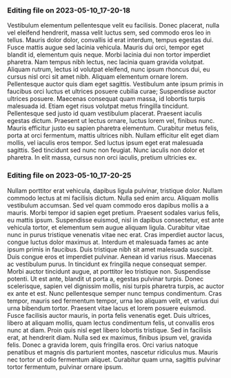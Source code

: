 

### Editing file on 2023-05-10_17-20-18

Vestibulum elementum pellentesque velit eu facilisis. Donec placerat, nulla vel eleifend hendrerit, massa velit luctus sem, sed commodo eros leo in tellus. Mauris dolor dolor, convallis id erat interdum, tempus egestas dui. Fusce mattis augue sed lacinia vehicula. Mauris dui orci, tempor eget blandit id, elementum quis neque. Morbi lacinia dui non tortor imperdiet pharetra. Nam tempus nibh lectus, nec lacinia quam gravida volutpat. Aliquam rutrum, lectus id volutpat eleifend, nunc ipsum rhoncus dui, eu cursus nisl orci sit amet nibh. Aliquam elementum ornare lorem.
Pellentesque auctor quis diam eget sagittis. Vestibulum ante ipsum primis in faucibus orci luctus et ultrices posuere cubilia curae; Suspendisse auctor ultrices posuere. Maecenas consequat quam massa, id lobortis turpis malesuada id. Etiam eget risus volutpat metus fringilla tincidunt. Pellentesque sed justo id quam vestibulum placerat. Praesent iaculis egestas dictum. Praesent ut lectus ornare, luctus lorem vel, finibus nunc. Mauris efficitur justo eu sapien pharetra elementum. Curabitur metus felis, porta at orci fermentum, mattis ultrices nibh. Nullam efficitur elit eget diam mollis, vel iaculis eros tempor. Sed luctus ipsum eget erat malesuada sagittis. Sed tincidunt sed nunc non feugiat. Nunc iaculis non dolor et pharetra. In elit massa, cursus non orci iaculis, pretium ultricies ex.




### Editing file on 2023-05-10_17-20-25

Nullam porttitor erat vehicula, dapibus ligula pulvinar, tristique dolor. Nullam commodo lectus at mi facilisis dictum. Nulla sed enim arcu. Aliquam mollis vestibulum accumsan. Sed vel quam commodo eros dapibus mollis a a mauris. Morbi tempor id sapien eget pretium. Praesent sodales varius felis, eu mattis ipsum.
Suspendisse euismod, nisl in dapibus consectetur, est ante vehicula tortor, et elementum sem augue aliquam ligula. Curabitur vitae nunc in purus tristique venenatis vitae nec erat. Cras imperdiet auctor lacus, congue luctus dolor maximus at. Interdum et malesuada fames ac ante ipsum primis in faucibus. Duis tristique nibh sit amet malesuada suscipit. Duis congue eros et imperdiet pulvinar. Aenean id varius risus. Maecenas ac vestibulum purus. In tincidunt ex fringilla neque consequat semper. Morbi auctor tincidunt augue, at porttitor leo tristique non. Suspendisse potenti. Ut est ante, blandit ut porta a, egestas pulvinar turpis.
Donec scelerisque, sapien vel dignissim mollis, nisi turpis pharetra turpis, ac auctor ex ante et est. Nunc pellentesque semper nunc tempus condimentum. Cras tempor, mauris sed fermentum tempor, urna leo aliquam velit, et varius dui urna bibendum tortor. Praesent vitae lacus et lorem posuere euismod. Fusce facilisis auctor mauris, in porta felis venenatis eget. Duis ultrices, libero at aliquam mollis, quam lectus condimentum felis, ut convallis eros nunc at diam. Proin quis nisl eget libero lobortis tristique. Sed in facilisis erat, at hendrerit diam. Nulla sed ex maximus, finibus ipsum vel, gravida felis. Donec a gravida lorem, quis fringilla eros. Orci varius natoque penatibus et magnis dis parturient montes, nascetur ridiculus mus. Mauris nec tortor ut odio fermentum aliquet. Curabitur quam urna, sagittis pulvinar tortor fermentum, pulvinar ornare ipsum.


